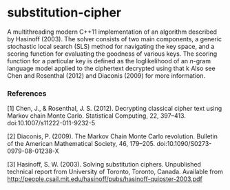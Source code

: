 # substitution-cipher
A multithreading modern C++11 implementation of an algorithm described by Hasinoff (2003). The solver consists of two main components, a generic stochastic local search
(SLS) method for navigating the key space, and a scoring function for evaluating the
goodness of various keys. The scoring function for a particular key is defined as the loglikelihood
of an
*n*-gram language model applied to the ciphertext decrypted using that k Also see Chen and Rosenthal (2012) and Diaconis (2009) for more information.

### References
[1] Chen, J., & Rosenthal, J. S. (2012). Decrypting classical cipher text using Markov chain Monte Carlo. Statistical Computing, 22, 397–413. doi:10.1007/s11222-011-9232-5

[2] Diaconis, P. (2009). The Markov Chain Monte Carlo revolution. Bulletin of the American Mathematical Society, 46, 179–205. doi:10.1090/S0273-0979-08-01238-X

[3] Hasinoff, S. W. (2003). Solving substitution ciphers. Unpublished technical report from University of Toronto, Toronto, Canada. Available from http://people.csail.mit.edu/hasinoff/pubs/hasinoff-quipster-2003.pdf
